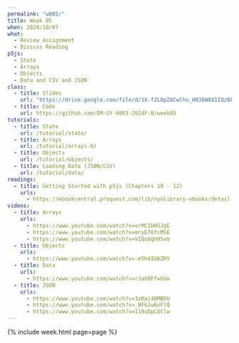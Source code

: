 ```yaml
---
permalink: "w005/"
title: Week 05
when: 2024/10/07
what:
  - Review Assignment
  - Discuss Reading
p5js:
  - State
  - Arrays
  - Objects
  - Data and CSV and JSON
class:
  - title: Slides
    url: "https://drive.google.com/file/d/1X-fZLOpZACwlhu_H0J6W881IQzBkAv4w/"
  - title: Code
    url: https://github.com/DM-GY-6063-2024F-B/week05
tutorials:
  - title: State
    url: /tutorial/state/
  - title: Arrays
    url: /tutorial/arrays-0/
  - title: Objects
    url: /tutorial/objects/
  - title: Loading Data (JSON/CSV)
    url: /tutorial/data/
readings:
  - title: Getting Started with p5js (Chapters 10 - 12)
    urls:
      - https://ebookcentral.proquest.com/lib/nyulibrary-ebooks/detail.action?docID=4333728
videos:
  - title: Arrays
    urls:
      - https://www.youtube.com/watch?v=vrMCIbHGJgE
      - https://www.youtube.com/watch?v=mryE76fcMSE
      - https://www.youtube.com/watch?v=VIQoUghHSxU
  - title: Objects
    urls:
      - https://www.youtube.com/watch?v=-e5h4IGKZRY
  - title: Data
    urls:
      - https://www.youtube.com/watch?v=rJaXOFfwGVw
  - title: JSON
    urls:
      - https://www.youtube.com/watch?v=3zKaj48MBOU
      - https://www.youtube.com/watch?v=_NFkzw6oFtQ
      - https://www.youtube.com/watch?v=118sDpLOClw
---
```

{% include week.html page=page %}
